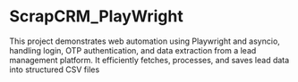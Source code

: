 # ScrapCRM_PlayWright
This project demonstrates web automation using Playwright and asyncio, handling login, OTP authentication, and data extraction from a lead management platform. It efficiently fetches, processes, and saves lead data into structured CSV files
